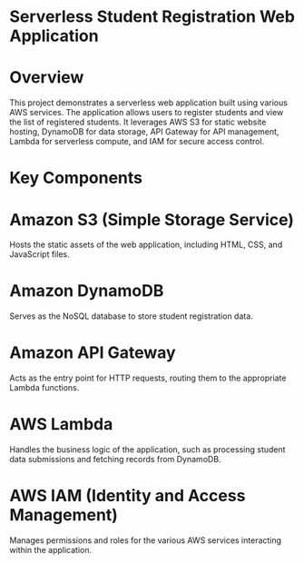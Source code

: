 # Serverless Student Registration Web Application
# Overview
This project demonstrates a serverless web application built using various AWS services. The application allows users to register students and view the list of registered students. It leverages AWS S3 for static website hosting, DynamoDB for data storage, API Gateway for API management, Lambda for serverless compute, and IAM for secure access control.

# Key Components
# Amazon S3 (Simple Storage Service)
Hosts the static assets of the web application, including HTML, CSS, and JavaScript files.

# Amazon DynamoDB
Serves as the NoSQL database to store student registration data.

# Amazon API Gateway
Acts as the entry point for HTTP requests, routing them to the appropriate Lambda functions.

# AWS Lambda
Handles the business logic of the application, such as processing student data submissions and fetching records from DynamoDB.

# AWS IAM (Identity and Access Management)
Manages permissions and roles for the various AWS services interacting within the application.


